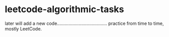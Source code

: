 # leetcode-algorithmic-tasks

later will add a new code.......................................
practice from time to time,
mostly LeetCode.


